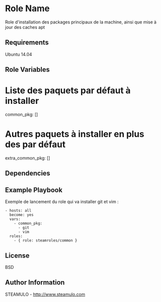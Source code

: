 Role Name
=========

Role d'installation des packages principaux de la machine, ainsi que mise à jour des caches apt

Requirements
------------

Ubuntu 14.04


Role Variables
--------------
  
  # Liste des paquets par défaut à installer
  common_pkg: []
  # Autres paquets à installer en plus des par défaut
  extra_common_pkg: []

Dependencies
------------


Example Playbook
----------------

Exemple de lancement du role qui va installer git et vim :

    - hosts: all
      become: yes
      vars:
        - common_pkg:
          - git
          - vim
      roles:
        - { role: steamroles/common }

License
-------

BSD

Author Information
------------------

STEAMULO - http://www.steamulo.com